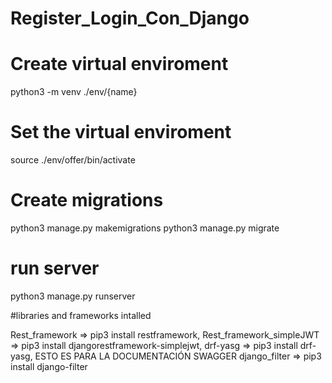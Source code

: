 # Register_Login_Con_Django

# Create virtual enviroment

python3 -m venv ./env/{name}


# Set the virtual enviroment

source ./env/offer/bin/activate

# Create migrations

python3 manage.py makemigrations
python3 manage.py migrate

# run server

python3 manage.py runserver

#libraries and frameworks intalled

Rest_framework => pip3 install restframework,
Rest_framework_simpleJWT => pip3 install djangorestframework-simplejwt,
drf-yasg => pip3 install drf-yasg, ESTO ES PARA LA DOCUMENTACIÓN SWAGGER
django_filter => pip3 install django-filter
